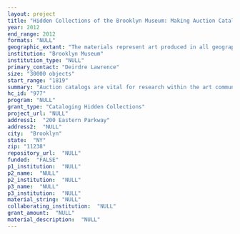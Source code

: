 ```yaml
--- 
layout: project 
title: "Hidden Collections of the Brooklyn Museum: Making Auction Catalogs Accessible for Research"
year: 2012
end_range: 2012
formats: "NULL"
geographic_extant: "The materials represent art produced in all geographic regions of the world: the Americas (North/South), Africa, Asia, Europe, Middle East and Oceania."
institution: "Brooklyn Museum"
institution_type: "NULL"
primary_contact: "Deirdre Lawrence"
size: "30000 objects"
start_range: "1819"
summary: "Auction catalogs are vital for research within the art community and in other disciplines such as anthropology, archaeology, history, economics and the study of the art market. However, auction catalogs are a challenge both in terms of knowledge of their existence and discovery of the content held within them. The Brooklyn Museum Library auction catalog collection represents sales of art with an encyclopedic range of objects from antiquity to contemporary art. The majority of the catalogs represent sales held in America, Europe and Asia, with additional catalogs from the Middle East. An estimated 50% of the catalogs represent sales of American art, ethnographic art (African, Oceanic, Native American) and the arts of Latin America. Several of these curatorial areas are underrepresented in research collections as well as lack coverage in traditional art indexing tools. The subject coverage includes fine arts, decorative arts and ethnographic objects. The publication dates range from the nineteenth century up to the present period. The catalogs showcase objects offered in public sales and very often feature entire personal and private collections. Rich with textual and visual documentation, the catalogs offer insight into the art market and the provenance of each object. Many of the catalogs include sale price or ownership information that is hand annotated or printed. Preliminary searching indicates that close to 50% of these catalogs are not listed in WorldCat. The majority of the research collections held in the Brooklyn Museum Libraries are listed in the following internationally available online tools: OCLC WorldCat and Arcade, the shared Library Online Catalog of the New York Art Resources Consortium (NYARC). Since the Brooklyn Museum Library Online Catalog was launched in 2002, approximately 95% of the research collections have been recorded in this online tool. However only 10% of the auction catalog collection is listed in OCLC WorldCat and Arcade. This small percentage of the cataloged collection represents auction catalogs that contain information about objects either bought or sold by the Brooklyn Museum and public and private collections of deep interest to the Museum. The collections we now wish to make accessible include all rare or unique historic auction catalogs held by the Brooklyn Museum Library. By historic, we wish to focus on the earliest nineteenth century catalogs in the collection ranging from 1819 to the 1950's. Many of these catalogs contain handwritten annotations concerning sale prices and buyers which is unique information. Additionally, we want to fully catalog the following areas of interest to the Museum that are not readily available in the NYARC or other art museum libraries: (1) catalogs for historic American art sales; (2) catalogs for all Asian art sales; (3) catalogs for all ethnographic art sales; and (4) catalogs for all Latin American art sales. The proposed project will result in these currently uncataloged hidden resources being listed in OCLC WorldCat (SCIPIO database) and Arcade and available to the researchers working locally, nationally and internationally. As part of the proposed plan, we also want to: (1) weed out duplicates from the Library collection that do not fall in the categories listed above and are in other New York City art museum libraries. We hope to place the duplicates in an appropriate repository. (2) And develop a collection plan that outlines what the Brooklyn Museum collects in addition to what is held by NYARC and other local art museum collections 9n the New York City area as a guide for researchers."
hc_id: "977"
program: "NULL"
grant_type: "Cataloging Hidden Collections"
project_url: "NULL"
address1:  "200 Eastern Parkway"
address2:  "NULL"
city:  "Brooklyn"
state:  "NY"
zip: "11238"
repository_url:  "NULL"
funded:  "FALSE"
p1_institution:  "NULL"
p2_name:  "NULL"
p2_institution:  "NULL"
p3_name:  "NULL"
p3_institution:  "NULL"
material_string: "NULL"
collaborating_institution:  "NULL"
grant_amount:  "NULL"
material_description:  "NULL"
---
```

